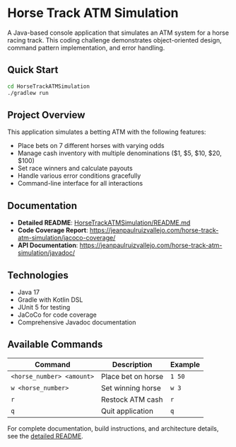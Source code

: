 # Horse Track ATM Simulation

A Java-based console application that simulates an ATM system for a horse racing track. This coding challenge demonstrates object-oriented design, command pattern implementation, and error handling.

## Quick Start

```bash
cd HorseTrackATMSimulation
./gradlew run
```

## Project Overview

This application simulates a betting ATM with the following features:
- Place bets on 7 different horses with varying odds
- Manage cash inventory with multiple denominations ($1, $5, $10, $20, $100)
- Set race winners and calculate payouts
- Handle various error conditions gracefully
- Command-line interface for all interactions

## Documentation

- **Detailed README**: [HorseTrackATMSimulation/README.md](HorseTrackATMSimulation/README.md)
- **Code Coverage Report**: https://jeanpaulruizvallejo.com/horse-track-atm-simulation/jacoco-coverage/
- **API Documentation**: https://jeanpaulruizvallejo.com/horse-track-atm-simulation/javadoc/

## Technologies

- Java 17
- Gradle with Kotlin DSL
- JUnit 5 for testing
- JaCoCo for code coverage
- Comprehensive Javadoc documentation

## Available Commands

| Command | Description | Example |
|---------|-------------|---------|
| `<horse_number> <amount>` | Place bet on horse | `1 50` |
| `w <horse_number>` | Set winning horse | `w 3` |
| `r` | Restock ATM cash | `r` |
| `q` | Quit application | `q` |

For complete documentation, build instructions, and architecture details, see the [detailed README](HorseTrackATMSimulation/README.md).

